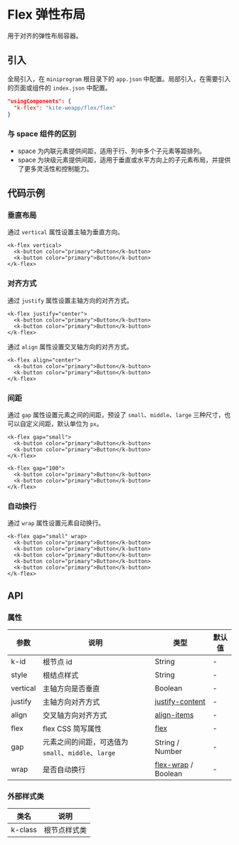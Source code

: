 # Flex 弹性布局

用于对齐的弹性布局容器。

## 引入

全局引入，在 `miniprogram` 根目录下的 `app.json` 中配置。局部引入，在需要引入的页面或组件的 `index.json` 中配置。

```json
"usingComponents": {
  "k-flex": "kite-weapp/flex/flex"
}
```

### 与 space 组件的区别

- space 为内联元素提供间距，适用于行、列中多个子元素等距排列。
- space 为块级元素提供间距，适用于垂直或水平方向上的子元素布局，并提供了更多灵活性和控制能力。

## 代码示例

### 垂直布局

通过 `vertical` 属性设置主轴为垂直方向。

```wxml
<k-flex vertical>
  <k-button color="primary">Button</k-button>
  <k-button color="primary">Button</k-button>
</k-flex>
```

### 对齐方式

通过 `justify` 属性设置主轴方向的对齐方式。

```wxml
<k-flex justify="center">
  <k-button color="primary">Button</k-button>
  <k-button color="primary">Button</k-button>
</k-flex>
```

通过 `align` 属性设置交叉轴方向的对齐方式。

```wxml
<k-flex align="center">
  <k-button color="primary">Button</k-button>
  <k-button color="primary">Button</k-button>
</k-flex>
```

### 间距

通过 `gap` 属性设置元素之间的间距，预设了 `small`、`middle`、`large` 三种尺寸，也可以自定义间距，默认单位为 `px`。

```wxml
<k-flex gap="small">
  <k-button color="primary">Button</k-button>
  <k-button color="primary">Button</k-button>
</k-flex>

<k-flex gap="100">
  <k-button color="primary">Button</k-button>
  <k-button color="primary">Button</k-button>
</k-flex>
```

### 自动换行

通过 `wrap` 属性设置元素自动换行。

```wxml
<k-flex gap="small" wrap>
  <k-button color="primary">Button</k-button>
  <k-button color="primary">Button</k-button>
  <k-button color="primary">Button</k-button>
  <k-button color="primary">Button</k-button>
  <k-button color="primary">Button</k-button>
</k-flex>
```

## API

### 属性

| 参数     | 说明                                                | 类型                                                                                | 默认值 |
| -------- | --------------------------------------------------- | ----------------------------------------------------------------------------------- | ------ |
| k-id     | 根节点 id                                           | String                                                                              | -      |
| style    | 根结点样式                                          | String                                                                              | -      |
| vertical | 主轴方向是否垂直                                    | Boolean                                                                             | -      |
| justify  | 主轴方向对齐方式                                    | [justify-content](https://developer.mozilla.org/zh-CN/docs/Web/CSS/justify-content) | -      |
| align    | 交叉轴方向对齐方式                                  | [align-items](https://developer.mozilla.org/zh-CN/docs/Web/CSS/align-items)         | -      |
| flex     | flex CSS 简写属性                                   | [flex](https://developer.mozilla.org/zh-CN/docs/Web/CSS/flex)                       | -      |
| gap      | 元素之间的间距，可选值为 `small`、`middle`、`large` | String / Number                                                                     | -      |
| wrap     | 是否自动换行                                        | [flex-wrap](https://developer.mozilla.org/zh-CN/docs/Web/CSS/flex-wrap) / Boolean   | -      |

### 外部样式类

| 类名    | 说明         |
| ------- | ------------ |
| k-class | 根节点样式类 |
